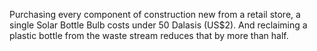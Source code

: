 Purchasing every component of construction new from a retail store, a single Solar Bottle Bulb costs under 50 Dalasis (US$2). And reclaiming a plastic bottle from the waste stream reduces that by more than half.